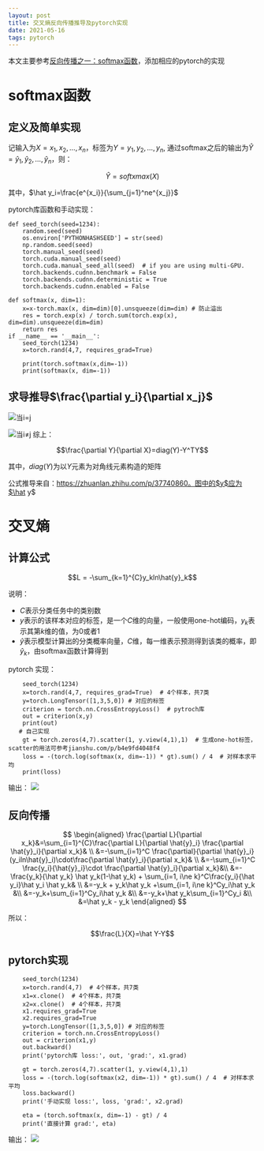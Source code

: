 ```yaml
---
layout: post
title: 交叉熵反向传播推导及pytorch实现
date: 2021-05-16
tags: pytorch    
---
```


本文主要参考[反向传播之一：softmax函数](https://zhuanlan.zhihu.com/p/37740860)，添加相应的pytorch的实现
# softmax函数
## 定义及简单实现
记输入为$X={x_1,x_2,\dots,x_n}$，标签为$Y=y_1, y_2, \dots, y_n$, 通过softmax之后的输出为$\hat Y={\hat y_1, \hat y_2,\dots, \hat y_n}$，则：

$$\hat Y=softxmax(X)$$

其中，$\hat y_i=\frac{e^{x_i}}{\sum_{j=1}^ne^{x_j}}$

pytorch库函数和手动实现：
```
def seed_torch(seed=1234):
    random.seed(seed)
    os.environ['PYTHONHASHSEED'] = str(seed)
    np.random.seed(seed)
    torch.manual_seed(seed)
    torch.cuda.manual_seed(seed)
    torch.cuda.manual_seed_all(seed)  # if you are using multi-GPU.
    torch.backends.cudnn.benchmark = False
    torch.backends.cudnn.deterministic = True
    torch.backends.cudnn.enabled = False

def softmax(x, dim=1):
    x=x-torch.max(x, dim=dim)[0].unsqueeze(dim=dim) # 防止溢出
    res = torch.exp(x) / torch.sum(torch.exp(x), dim=dim).unsqueeze(dim=dim)
    return res
if __name__ == '__main__':
    seed_torch(1234)
    x=torch.rand(4,7, requires_grad=True)

    print(torch.softmax(x,dim=-1))
    print(softmax(x, dim=-1))
```
## 求导推导$\frac{\partial y_i}{\partial x_j}$
![当i=j](https://upload-images.jianshu.io/upload_images/4434395-7b56875489b171fc.png?imageMogr2/auto-orient/strip%7CimageView2/2/w/1240)

![当i≠j](https://upload-images.jianshu.io/upload_images/4434395-8f1f14febae3da83.png?imageMogr2/auto-orient/strip%7CimageView2/2/w/1240)
综上：

$$\frac{\partial Y}{\partial X}=diag(Y)-Y^TY$$

其中，$diag(Y)$为以$Y$元素为对角线元素构造的矩阵

公式推导来自：https://zhuanlan.zhihu.com/p/37740860。图中的$y$应为$\hat y$

# 交叉熵
## 计算公式

$$L = -\sum_{k=1}^{C}y_kln\hat{y}_k$$

说明：
- $C$表示分类任务中的类别数
- $y$表示的该样本对应的标签，是一个$C$维的向量，一般使用one-hot编码，$y_k$表示其第$k$维的值，为0或者1
- $\hat{y}$表示模型计算出的分类概率向量，$C$维，每一维表示预测得到该类的概率，即$\hat{y}_k$，由softmax函数计算得到

pytorch 实现：
```
    seed_torch(1234)
    x=torch.rand(4,7, requires_grad=True)  # 4个样本，共7类
    y=torch.LongTensor([1,3,5,0]) # 对应的标签
    criterion = torch.nn.CrossEntropyLoss()  # pytroch库
    out = criterion(x,y)
    print(out)
   # 自己实现
    gt = torch.zeros(4,7).scatter(1, y.view(4,1),1)  # 生成one-hot标签，scatter的用法可参考jianshu.com/p/b4e9fd4048f4
    loss = -(torch.log(softmax(x, dim=-1)) * gt).sum() / 4  # 对样本求平均
    print(loss)
```
输出：
![](https://upload-images.jianshu.io/upload_images/4434395-36d8ad22d2d256c3.png?imageMogr2/auto-orient/strip%7CimageView2/2/w/1240)

## 反向传播
$$
\begin{aligned}
\frac{\partial L}{\partial x_k}&=\sum_{i=1}^{C}\frac{\partial L}{\partial \hat{y}_i} \frac{\partial \hat{y}_i}{\partial x_k}& \\
&=-\sum_{i=1}^C \frac{\partial}{\partial \hat{y}_i} (y_iln\hat{y}_i)\cdot\frac{\partial \hat{y}_i}{\partial x_k}& \\
&=-\sum_{i=1}^C \frac{y_i}{\hat{y}_i}\cdot \frac{\partial \hat{y}_i}{\partial x_k}&\\
&=-\frac{y_k}{\hat y_k} \hat y_k(1-\hat y_k) + \sum_{i=1, i\ne k}^C\frac{y_i}{\hat y_i}\hat y_i \hat y_k& \\
&=-y_k + y_k\hat y_k +\sum_{i=1, i\ne k}^Cy_i\hat y_k &\\
&=-y_k+\sum_{i=1}^Cy_i\hat y_k  &\\
&=-y_k+\hat y_k\sum_{i=1}^Cy_i &\\
&=\hat y_k - y_k
\end{aligned}
$$

所以：

$$\frac{L}{X}=\hat Y-Y$$

## pytorch实现
```
    seed_torch(1234)
    x=torch.rand(4,7)  # 4个样本，共7类
    x1=x.clone()  # 4个样本，共7类
    x2=x.clone()  # 4个样本，共7类
    x1.requires_grad=True
    x2.requires_grad=True
    y=torch.LongTensor([1,3,5,0]) # 对应的标签
    criterion = torch.nn.CrossEntropyLoss()
    out = criterion(x1,y)
    out.backward()
    print('pytorch库 loss:', out, 'grad:', x1.grad)

    gt = torch.zeros(4,7).scatter(1, y.view(4,1),1)
    loss = -(torch.log(softmax(x2, dim=-1)) * gt).sum() / 4  # 对样本求平均
    loss.backward()
    print('手动实现 loss:', loss, 'grad:', x2.grad)

    eta = (torch.softmax(x, dim=-1) - gt) / 4
    print('直接计算 grad:', eta)
```
输出：
![](https://upload-images.jianshu.io/upload_images/4434395-35f9a1868d3af79e.png?imageMogr2/auto-orient/strip%7CimageView2/2/w/1240)
